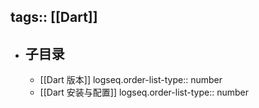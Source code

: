tags:: [[Dart]]
---

- ## 子目录
	- [[Dart 版本]]
	  logseq.order-list-type:: number
	- [[Dart 安装与配置]]
	  logseq.order-list-type:: number